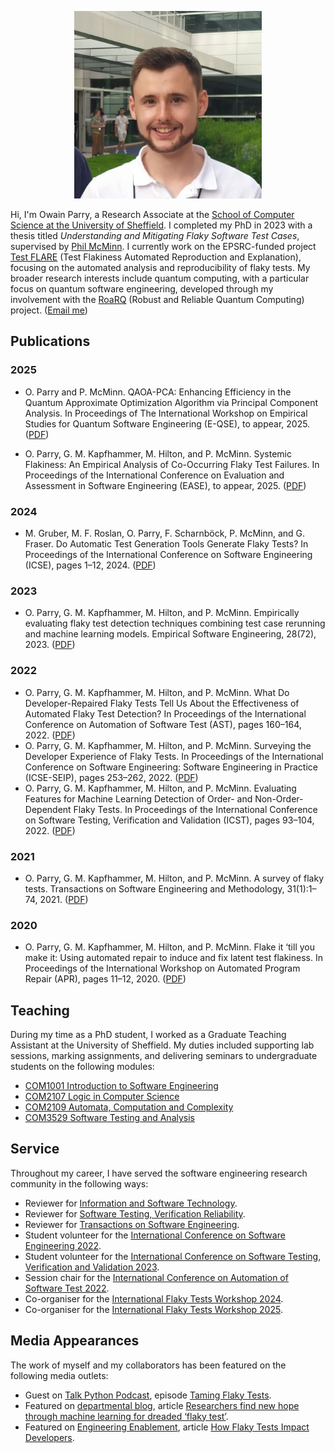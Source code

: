<p align="center"><img src="owain.jpg" alt="Owain" width="300"/></p>

Hi, I'm Owain Parry, a Research Associate at the [School of Computer Science at the University of Sheffield](https://www.sheffield.ac.uk/cs). I completed my PhD in 2023 with a thesis titled *Understanding and Mitigating Flaky Software Test Cases*, supervised by [Phil McMinn](https://mcminn.info/). I currently work on the EPSRC-funded project [Test FLARE](https://test-flare.github.io/) (Test Flakiness Automated Reproduction and Explanation), focusing on the automated analysis and reproducibility of flaky tests. My broader research interests include quantum computing, with a particular focus on quantum software engineering, developed through my involvement with the [RoaRQ](https://www.roarq.cs.ox.ac.uk/) (Robust and Reliable Quantum Computing) project. ([Email me](mailto:o.b.parry@sheffield.ac.uk))

## Publications

### 2025

- O. Parry and P. McMinn. QAOA-PCA: Enhancing Efficiency in the Quantum Approximate Optimization Algorithm via Principal Component Analysis. In Proceedings of The International Workshop on Empirical Studies for Quantum Software Engineering (E-QSE), to appear, 2025. ([PDF](papers/2025a.pdf))

- O. Parry, G. M. Kapfhammer, M. Hilton, and P. McMinn. Systemic Flakiness: An Empirical Analysis of Co-Occurring Flaky Test Failures. In Proceedings of the International Conference on Evaluation and Assessment in Software Engineering (EASE), to appear, 2025. ([PDF](papers/2025b.pdf))

### 2024

- M. Gruber, M. F. Roslan, O. Parry, F. Scharnböck, P. McMinn, and G. Fraser. Do Automatic Test Generation Tools Generate Flaky Tests? In Proceedings of the International Conference on Software Engineering (ICSE), pages 1–12, 2024. ([PDF](papers/2024a.pdf))

### 2023

- O. Parry, G. M. Kapfhammer, M. Hilton, and P. McMinn. Empirically evaluating flaky test detection techniques combining test case rerunning and machine learning
models. Empirical Software Engineering, 28(72), 2023. ([PDF](papers/2023a.pdf))

### 2022

- O. Parry, G. M. Kapfhammer, M. Hilton, and P. McMinn. What Do Developer-Repaired Flaky Tests Tell Us About the Effectiveness of Automated Flaky Test Detection? In Proceedings of the International Conference on Automation of Software Test (AST), pages 160–164, 2022. ([PDF](papers/2022a.pdf))
- O. Parry, G. M. Kapfhammer, M. Hilton, and P. McMinn. Surveying the Developer Experience of Flaky Tests. In Proceedings of the International Conference on Software Engineering: Software Engineering in Practice (ICSE-SEIP), pages 253–262, 2022. ([PDF](papers/2022b.pdf))
- O. Parry, G. M. Kapfhammer, M. Hilton, and P. McMinn. Evaluating Features for Machine Learning Detection of Order- and Non-Order-Dependent Flaky Tests. In Proceedings of the International Conference on Software Testing, Verification and Validation (ICST), pages 93–104, 2022. ([PDF](papers/2022c.pdf))

### 2021

- O. Parry, G. M. Kapfhammer, M. Hilton, and P. McMinn. A survey of flaky tests. Transactions on Software Engineering and Methodology, 31(1):1–74, 2021. ([PDF](papers/2021a.pdf))

### 2020

- O. Parry, G. M. Kapfhammer, M. Hilton, and P. McMinn. Flake it ‘till you make it: Using automated repair to induce and fix latent test flakiness. In Proceedings of the International Workshop on Automated Program Repair (APR), pages 11–12, 2020. ([PDF](papers/2020a.pdf))

## Teaching

During my time as a PhD student, I worked as a Graduate Teaching Assistant at the University of Sheffield. My duties included supporting lab sessions, marking assignments, and delivering seminars to undergraduate students on the following modules:

- [COM1001 Introduction to Software Engineering](https://www.dcs.shef.ac.uk/intranet/teaching/public/modules/level1/com1001.html)
- [COM2107 Logic in Computer Science](https://www.dcs.shef.ac.uk/intranet/teaching/public/modules/level2/com2107.html)
- [COM2109 Automata, Computation and Complexity](https://www.dcs.shef.ac.uk/intranet/teaching/public/modules/level2/com2109.html)
- [COM3529 Software Testing and Analysis](https://www.dcs.shef.ac.uk/intranet/teaching/public/modules/level3/com3529.html)

## Service

Throughout my career, I have served the software engineering research community in the following ways:

- Reviewer for [Information and Software Technology](https://www.sciencedirect.com/journal/information-and-software-technology).
- Reviewer for [Software Testing, Verification Reliability](https://onlinelibrary.wiley.com/journal/10991689).
- Reviewer for [Transactions on Software Engineering](https://www.computer.org/csdl/journal/ts).
- Student volunteer for the [International Conference on Software Engineering 2022](https://conf.researchr.org/home/icse-2022).
- Student volunteer for the [International Conference on Software Testing, Verification and Validation 2023](https://conf.researchr.org/home/icst-2023).
- Session chair for the [International Conference on Automation of Software Test 2022](https://conf.researchr.org/home/ast-2022).
- Co-organiser for the [International Flaky Tests Workshop 2024](https://conf.researchr.org/home/icse-2024/ftw-2024).
- Co-organiser for the [International Flaky Tests Workshop 2025](https://conf.researchr.org/home/icse-2025/ftw-2025).

## Media Appearances

The work of myself and my collaborators has been featured on the following media outlets:

- Guest on [Talk Python Podcast](https://talkpython.fm/), episode [Taming Flaky Tests](https://talkpython.fm/episodes/show/429/taming-flaky-tests).
- Featured on [departmental blog](https://www.sheffield.ac.uk/dcs/news), article [Researchers find new hope through machine learning for dreaded ‘flaky test’](https://www.sheffield.ac.uk/dcs/news/researchers-find-new-hope-through-machine-learning-dreaded-flaky-test).
- Featured on [Engineering Enablement](https://newsletter.getdx.com/), article [How Flaky Tests Impact Developers](https://newsletter.getdx.com/p/flaky-tests).
